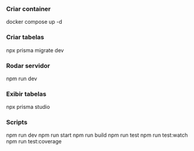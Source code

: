 ### Criar container
docker compose up -d 

### Criar tabelas
npx prisma migrate dev

### Rodar servidor
npm run dev

### Exibir tabelas
npx prisma studio

### Scripts
npm run dev
npm run start
npm run build
npm run test
npm run test:watch
npm run test:coverage